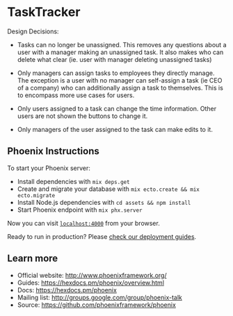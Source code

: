 # TaskTracker
Design Decisions:

* Tasks can no longer be unassigned. This removes any questions about a user with a manager making 
an unassigned task. It also makes who can delete what clear (ie. user with manager deleting unassigned tasks)

* Only managers can assign tasks to employees they directly manage. The exception is a user with no manager
can self-assign a task (ie CEO of a company) who can additionally assign a task to themselves. This is 
to encompass more use cases for users.

* Only users assigned to a task can change the time information. Other users are not shown the buttons to change it.

* Only managers of the user assigned to the task can make edits to it.







## Phoenix Instructions
To start your Phoenix server:

  * Install dependencies with `mix deps.get`
  * Create and migrate your database with `mix ecto.create && mix ecto.migrate`
  * Install Node.js dependencies with `cd assets && npm install`
  * Start Phoenix endpoint with `mix phx.server`

Now you can visit [`localhost:4000`](http://localhost:4000) from your browser.

Ready to run in production? Please [check our deployment guides](https://hexdocs.pm/phoenix/deployment.html).

## Learn more

  * Official website: http://www.phoenixframework.org/
  * Guides: https://hexdocs.pm/phoenix/overview.html
  * Docs: https://hexdocs.pm/phoenix
  * Mailing list: http://groups.google.com/group/phoenix-talk
  * Source: https://github.com/phoenixframework/phoenix
